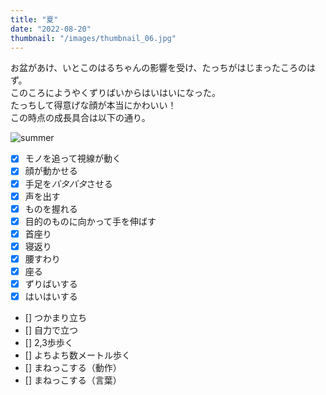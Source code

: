 ```yaml
---
title: "夏"
date: "2022-08-20"
thumbnail: "/images/thumbnail_06.jpg"
---
```


お盆があけ、いとこのはるちゃんの影響を受け、たっちがはじまったころのはず。  
このころにようやくずりばいからはいはいになった。    
たっちして得意げな顔が本当にかわいい！  
この時点の成長具合は以下の通り。

![summer](/images/thumbnail_06.jpg)

- [x] モノを追って視線が動く
- [x] 顔が動かせる
- [x] 手足を*バタバタ*させる
- [x] 声を出す
- [x] ものを握れる
- [x] 目的のものに向かって手を伸ばす
- [x] 首座り
- [x] 寝返り
- [x] 腰すわり
- [x] 座る
- [x] ずりばいする
- [x] はいはいする
- [] つかまり立ち
- [] 自力で立つ
- [] 2,3歩歩く
- [] よちよち数メートル歩く
- [] まねっこする（動作）
- [] まねっこする（言葉）

